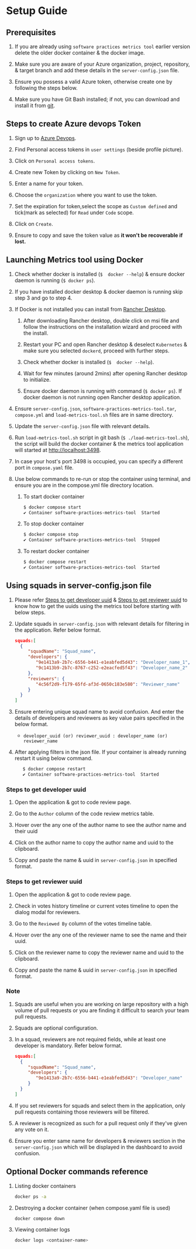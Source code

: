 # Setup Guide

## Prerequisites

1. If you are already using `software practices metrics tool` earlier version
   delete the older docker container & the docker image.

2. Make sure you are aware of your Azure organization, project, repository,
   & target branch and add these details in the `server-config.json` file.

3. Ensure you possess a valid Azure token, otherwise create one by following the
   steps below.

4. Make sure you have Git Bash installed; if not, you can download and install
   it from [git](https://git-scm.com/downloads).

## Steps to create Azure devops Token

1. Sign up to [Azure Devops](https://dev.azure.com/).

2. Find Personal access tokens in `user settings` (beside profile picture).

3. Click on `Personal access tokens`.

4. Create new Token by clicking on `New Token`.

5. Enter a name for your token.

6. Choose the `organization` where you want to use the token.

7. Set the expiration for token,select the scope as `Custom defined`
   and tick(mark as selected) for `Read` under `Code` scope.

8. Click on `Create`.

9. Ensure to copy and save the token value as **it won't be recoverable if lost.**

## Launching Metrics tool using Docker

1. Check whether docker is installed (`$  docker --help`) & ensure docker daemon
   is running (`$ docker ps`).

2. If you have installed docker desktop & docker daemon is running skip step 3
   and go to step 4.

3. If Docker is not installed you can install from [Rancher Desktop](https://rancherdesktop.io/).

   1. After downloading Rancher desktop, double click on msi file and follow the
   instructions on the installation wizard and proceed with the install.

   2. Restart your PC and open Rancher desktop & deselect `Kubernetes` & make
   sure you selected `dockerd`, proceed with further steps.

   3. Check whether docker is installed (`$  docker --help`).

   4. Wait for few minutes (around 2mins) after opening Rancher desktop to initialize.

   5. Ensure docker daemon is running with command (`$ docker ps`). If docker
   daemon is not running open Rancher desktop application.

4. Ensure `server-config.json`, `software-practices-metrics-tool.tar`, `compose.yml`
   and `load-metrics-tool.sh` files are in same directory.

5. Update the `server-config.json` file with relevant details.

6. Run `load-metrics-tool.sh` script in git bash (`$ ./load-metrics-tool.sh`), the
   script will build the docker container & the metrics tool application will
   started at [http://localhost:3498](http://localhost:3498).

7. In case your host's port 3498 is occupied, you can specify a different port
   in `compose.yaml` file.

8. Use below commands to re-run or stop the container using terminal, and ensure
   you are in the compose.yml file directory location.

   1. To start docker container

      ```bash
      $ docker compose start
      ✔ Container software-practices-metrics-tool  Started
      ```

   2. To stop docker container

      ```bash
      $ docker compose stop
      ✔ Container software-practices-metrics-tool  Stopped
      ```

   3. To restart docker container

      ```bash
      $ docker compose restart
      ✔ Container software-practices-metrics-tool  Started
      ```

## Using squads in server-config.json file

1. Please refer [Steps to get developer uuid](#steps-to-get-developer-uuid) &
   [Steps to get reviewer uuid](#steps-to-get-reviewer-uuid) to know how to get
   the uuids using the metrics tool before starting with below steps.

2. Update squads in `server-config.json` with relevant details for filtering in
   the application. Refer below format.

    ```JSON
    squads:[
      {
         "squadName": "Squad_name",
         "developers": {
            "9e1413a9-2b7c-6556-b441-e1eabfed5d43": "Developer_name_1",
            "9c1413b9-2b7c-8767-c252-e2eacfed5f43": "Developer_name_2"
         },
         "reviewers": {
            "4c56f2d9-f179-65fd-af3d-0650c183e580": "Reviewer_name"
         }
      }
    ]
    ```

3. Ensure entering unique squad name to avoid confusion. And enter the details
   of developers and reviewers as key value pairs specified in the
   below format.

    - `developer_uuid (or) reviewer_uuid : developer_name (or) reviewer_name`

4. After applying filters in the json file. If your container is already running
   restart it using below command.

      ```bash
         $ docker compose restart
         ✔ Container software-practices-metrics-tool  Started
      ```

### Steps to get developer uuid

1. Open the application & got to code review page.

2. Go to the `Author` column of the code review metrics table.

3. Hover over the any one of the author name to see the author name and their uuid

4. Click on the author name to copy the author name and uuid to the clipboard.

5. Copy and paste the name & uuid in `server-config.json` in specified format.

### Steps to get reviewer uuid

1. Open the application & got to code review page.

2. Check in votes history timeline or current votes timeline to open the dialog modal
   for reviewers.

3. Go to the `Reviewed By` column of the votes timeline table.

4. Hover over the any one of the reviewer name to see the name and their uuid.

5. Click on the reviewer name to copy the reviewer name and uuid to the clipboard.

6. Copy and paste the name & uuid in `server-config.json` in specified format.

### Note

1. Squads are useful when you are working on large repository with a high volume
   of pull requests or you are finding it difficult to search your team pull requests.

2. Squads are optional configuration.

3. In a squad, reviewers are not required fields, while at least one developer
   is mandatory. Refer below format.

   ```JSON
   squads:[
     {
        "squadName": "Squad_name",
        "developers": {
           "9e1413a9-2b7c-6556-b441-e1eabfed5d43": "Developer_name"
        }
     }
   ]
   ```

4. If you set reviewers for squads and select them in the application, only
   pull requests containing those reviewers will be filtered.

5. A reviewer is recognized as such for a pull request only if they've given any
   vote on it.

6. Ensure you enter same name for developers & reviewers section in the
   `server-config.json` which will be displayed in the dashboard to avoid confusion.

## Optional Docker commands reference

1. Listing docker containers

   ```bash
   docker ps -a
   ```

2. Destroying a docker container (when compose.yaml file is used)

   ```bash
   docker compose down
   ```

3. Viewing container logs

   ```bash
   docker logs <container-name>
   ```
